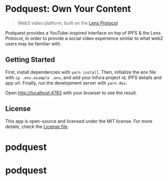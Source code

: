 # Podquest: Own Your Content

> Web3 video platform, built on the [Lens Protocol](https://lens.dev)

Podquest provides a YouTube-inspired interface on top of IPFS & the Lens Protocol, in order to provide a social video experience similar to what web2 users may be familiar with.

## Getting Started

First, install dependencies with `yarn install`. Then, initialize the env file with `cp .env.example .env`, and add your Infura project id, IPFS details and app url. Finally, run the development server with `yarn dev`.

Open [http://localhost:4783](http://localhost:4783) with your browser to see the result.

## License

This app is open-source and licensed under the MIT license. For more details, check the [License file](LICENSE).
# podquest
# podquest
